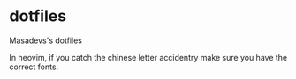 # dotfiles
Masadevs's dotfiles

In neovim, if you catch the chinese letter accidentry make sure you have the correct fonts.
